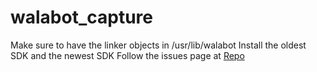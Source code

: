 # walabot_capture

Make sure to have the linker objects in /usr/lib/walabot
Install the oldest SDK and the newest SDK
Follow the issues page at [Repo](https://github.com/Walabot-Projects)
